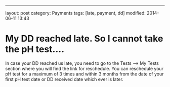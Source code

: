 ---
layout: post
category: Payments
tags: [late, payment, dd]
modified: 2014-06-11 13:43


# My DD reached late. So I cannot take the pH test....

In case your DD reached us late, you need to go to the Tests --> My Tests section where you will find the link for reschedule. You can reschedule your pH test for a maximum of 3 times and within 3 months from the date of your first pH test date or DD received date which ever is later.

